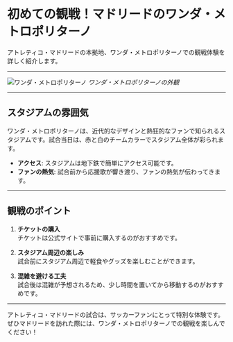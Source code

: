 # 初めての観戦！マドリードのワンダ・メトロポリターノ

アトレティコ・マドリードの本拠地、ワンダ・メトロポリターノでの観戦体験を詳しく紹介します。

---

![ワンダ・メトロポリターノ](../images/wanda-metropolitano.jpg)
*ワンダ・メトロポリターノの外観*

---

## スタジアムの雰囲気

ワンダ・メトロポリターノは、近代的なデザインと熱狂的なファンで知られるスタジアムです。試合当日は、赤と白のチームカラーでスタジアム全体が彩られます。

- **アクセス**: スタジアムは地下鉄で簡単にアクセス可能です。
- **ファンの熱気**: 試合前から応援歌が響き渡り、ファンの熱気が伝わってきます。

---

## 観戦のポイント

1. **チケットの購入**  
   チケットは公式サイトで事前に購入するのがおすすめです。

2. **スタジアム周辺の楽しみ**  
   試合前にスタジアム周辺で軽食やグッズを楽しむことができます。

3. **混雑を避ける工夫**  
   試合後は混雑が予想されるため、少し時間を置いてから移動するのがおすすめです。

---

アトレティコ・マドリードの試合は、サッカーファンにとって特別な体験です。ぜひマドリードを訪れた際には、ワンダ・メトロポリターノでの観戦を楽しんでください！